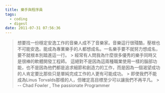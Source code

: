 ```yaml
---
title: 樂手與程序員
tags:
  - coding
  - digest
date: 2011-07-31 07:56:36
---
```


> 想要找一份穩定安逸工作的音樂人成不了音樂家。音樂這行很殘酷，壓根也不可能安逸。能成為專業樂手的人都想成名。一名樂手要不就努力想成名，要不就根本別踏進這一行。&nbsp;> 經常有人問我為什麼很多優秀的樂手同時又是很棒的軟體開發工程師。
> 這絕對不是因為這兩種職業使用一樣的腦部功能，也不是因為他們都是追求細節和創造力的工作，而是因為一個渴望成功的人肯定要比那些只是單純完成工作的人更有可能成功。&nbsp;> 即使我們不能成為Linus Torvalds那樣的人，但確定高目標至少可以讓我們不再平凡。&nbsp;> -- Chad Fowler , The passionate Programmer